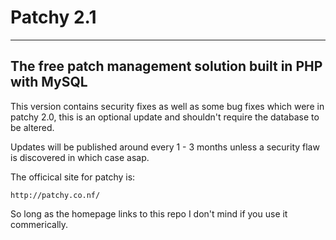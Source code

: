 # Patchy 2.1
-----------------------------------------------------------------
The free patch management solution built in PHP with MySQL
-----------------------------------------------------------------

This version contains security fixes as well as some bug fixes which were in patchy 2.0, this is an optional update and shouldn't require the database to be altered.

Updates will be published around every 1 - 3 months unless a security flaw is discovered in which case asap.

The officical site for patchy is:

    http://patchy.co.nf/
    
So long as the homepage links to this repo I don't mind if you use it commerically.

